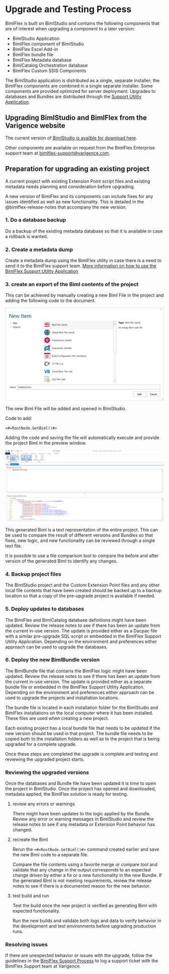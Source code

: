 # Upgrade and Testing Process

BimlFlex is built on BimlStudio and contains the following components that are of interest when upgrading a component to a later version:

* BimlStudio Application
* BimlFlex component of BimlStudio
* BimlFlex Excel Add-in
* BimlFlex bundle file
* BimlFlex Metadata database
* BimlCatalog Orchestration database
* BimlFlex Custom SSIS Components

The BimlStudio application is distributed as a single, separate installer; the BimlFlex components are combined in a single separate installer. Some components are provided optimized for server deployment. Upgrades to databases and Bundles are distributed through the [Support Utility Application](support-utility-application.md).

## Upgrading BimlStudio and BimlFlex from the Varigence website

The current version of [BimlStudio is availble for download here](https://varigence.com/downloads/bimlstudiosetup.exe).

Other components are available on request from the BimlFlex Enterprise support team at [bimlflex-support@varigence.com](mailto:bimlflex-support@varigence.com).

## Preparation for upgrading an existing project

A current project with existing Extension Point script files and existing metadata needs planning and consideration before upgrading.

A new version of BimlFlex and its components can include fixes for any issues identified as well as new functionality. This is detailed in the @bimlflex-release-notes that accompany the new version.

### 1. Do a database backup

Do a backup of the existing metadata database so that it is available in case a rollback is wanted.

### 2. Create a metadata dump

Create a metadata dump using the BimlFlex utility in case there is a need to send it to the BimlFlex support team. [More information on how to use the BimlFlex Support Utility Application](support-utility-application.md)

### 3. create an export of the Biml contents of the project

This can be achieved by manually creating a new Biml File in the project and adding the following code to the document.

![Create New Biml File](images/bimlflex-ss-v5-create-new-biml-file.png "Create New Biml File")

The new Biml File will be added and opened in BimlStudio.

Code to add:

```biml
<#=RootNode.GetBiml()#>
```

Adding the code and saving the file will automatically execute and provide the project Biml in the preview window.

![GetBiml Expanded Result](images/bimlflex-ss-v5-get-biml-result.png "GetBiml Expanded Result")

This generated Biml is a text representation of the entire project. This can be used to compare the result of different versions and Bundles so that fixes, new logic, and new functionality can be reviewed through a single text file.

It is possible to use a file comparison tool to compare the before and after version of the generated Biml to identify any changes.

### 4. Backup project files

The BimlStudio project and the Custom Extension Point files and any other local file contents that have been created should be backed up to a backup location so that a copy of the pre-upgrade project is available if needed.

### 5. Deploy updates to databases

The BimlFlex and BimlCatalog database definitions might have been updated. Review the release notes to see if there has been an update from the current in-use version. The update is provided either as a Dacpac file with a similar pre-upgrade SQL script or embedded in the BimlFlex Support Utility Application. Depending on the environment and preferences either approach can be used to upgrade the databases.

### 6. Deploy the new BimlBundle version

The BimlBundle file that contains the BimlFlex logic might have been updated. Review the release notes to see if there has been an update from the current in-use version. The update is provided either as a separate bundle file or embedded in the BimlFlex Support Utility Application. Depending on the environment and preferences either approach can be used to upgrade the projects and installation locations.

The bundle file is located in each installation folder for the BimlStudio and BimlFlex installations on the local computer where it has been installed. These files are used when creating a new project.

Each existing project has a local bundle file that needs to be updated if the new version should be used in that project. The bundle file needs to be copied both to the installation folders as well as to the project that is being upgraded for a complete upgrade.

Once these steps are completed the upgrade is complete and testing and reviewing the upgraded project starts.

### Reviewing the upgraded versions

Once the databases and Bundle file have been updated it is time to open the project in BimlStudio. Once the project has opened and downloaded, metadata applied, the BimlFlex solution is ready for testing.

1. review any errors or warnings

    There might have been updates to the logic applied by the Bundle. Review any error or warning messages in BimlStudio and review the release notes to see if any metadata or Extension Point behavior has changed.

1. recreate the Biml

    Rerun the `<#=RootNode.GetBiml()#>` command created earlier and save the new Biml code to a separate file.

    Compare the file contents using a favorite merge or compare tool and validate that any change in the output corresponds to an expected change driven by either a fix or a new functionality in the new Bundle. If the generated Biml is not meeting requirements, review the release notes to see if there is a documented reason for the new behavior.

1. test build and run

    Test the build once the new project is verified as generating Biml with expected functionality.

    Run the new builds and validate both logs and data to verify behavior in the development and test environments before upgrading production runs.

### Resolving issues

If there are unexpected behavior or issues with the upgrade, follow the guidelines in the [BimlFlex Support Process](support-process.md) to log a support ticket with the BimlFlex Support team at Varigence.